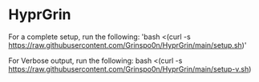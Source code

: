 # HyprGrin

For a complete setup, run the following:
'bash <(curl -s https://raw.githubusercontent.com/Grinspo0n/HyprGrin/main/setup.sh)'

For Verbose output, run the following:
bash <(curl -s https://raw.githubusercontent.com/Grinspo0n/HyprGrin/main/setup-v.sh)
